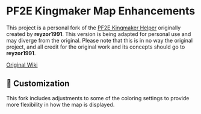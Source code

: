 # PF2E Kingmaker Map Enhancements

This project is a personal fork of the [PF2E Kingmaker Helper](https://github.com/reyzor1991/pf2e-kingmaker-helper) originally created by **reyzor1991**. This version is being adapted for personal use and may diverge from the original. Please note that this is in no way the original project, and all credit for the original work and its concepts should go to **reyzor1991**.

[Original Wiki](https://github.com/reyzor1991/pf2e-wiki/wiki/Pf2e-Kingmaker-Helper)

## 🎨 Customization
This fork includes adjustments to some of the coloring settings to provide more flexibility in how the map is displayed.

